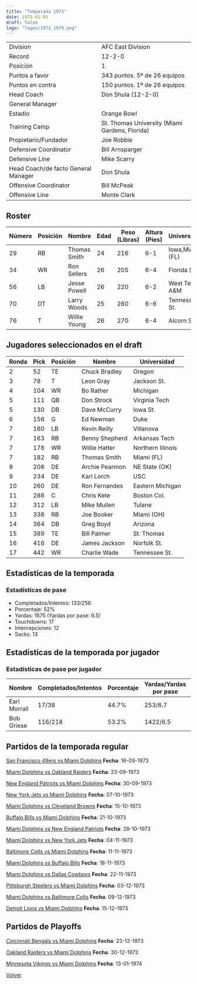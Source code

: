 ```yaml
---
title: "Temporada 1973"
date: 1973-01-01
draft: false
logo: "logos/1973_1979.png"
---
```


|                      |                      |
|-------------------------|---------------------------|
| Division               | AFC East Division            |
| Record                 | 12-2-0              |
| Posición               | 1            |
| Puntos a favor         | 343 puntos. 5º de 26 equipos           |
| Puntos en contra       | 150 puntos. 1º de 26 equipos       |
| Head Coach             | Don Shula (12-2-0)               |
| General Manager        |       |
| Estadio                | Orange Bowl             |
| Training Camp          | St. Thomas University (Miami Gardens, Florida)        |
| Propietario/Fundador | Joe Robbie |
| Defensive Coordinator | Bill Arnsparger |
| Defensive Line | Mike Scarry |
| Head Coach/de facto General Manager | Don Shula |
| Offensive Coordinator | Bill McPeak |
| Offensive Line | Monte Clark |


## Roster

| Número | Posición | Nombre           | Edad | Peso (Libras) | Altura (Píes) | Universidad          |
|--------|----------|------------------|------|---------------|---------------|----------------------|
| 29 | RB | Thomas Smith | 24 | 216 | 6-1 | Iowa,Miami (FL) |
| 34 | WR | Ron Sellers | 26 | 205 | 6-4 | Florida St. |
| 56 | LB | Jesse Powell | 26 | 220 | 6-2 | West Texas A&M |
| 70 | DT | Larry Woods | 25 | 260 | 6-6 | Tennessee St. |
| 76 | T | Willie Young | 26 | 270 | 6-4 | Alcorn St. |


## Jugadores seleccionados en el draft

| Ronda | Pick | Posición | Nombre           | Universidad          |
|-------|------|----------|------------------|----------------------|
| 2 | 52 | TE | Chuck Bradley | Oregon |
| 3 | 78 | T | Leon Gray | Jackson St. |
| 4 | 104 | WR | Bo Rather | Michigan |
| 5 | 111 | QB | Don Strock | Virginia Tech |
| 5 | 130 | DB | Dave McCurry | Iowa St. |
| 6 | 156 | G | Ed Newman | Duke |
| 7 | 160 | LB | Kevin Reilly | Villanova |
| 7 | 163 | RB | Benny Shepherd | Arkansas Tech |
| 7 | 178 | WR | Willie Hatter | Northern Illinois |
| 7 | 182 | RB | Thomas Smith | Miami (FL) |
| 8 | 208 | DE | Archie Pearmon | NE State (OK) |
| 9 | 234 | DE | Karl Lorch | USC |
| 10 | 260 | DE | Ron Fernandes | Eastern Michigan |
| 11 | 286 | C | Chris Kete | Boston Col. |
| 12 | 312 | LB | Mike Mullen | Tulane |
| 13 | 338 | RB | Joe Booker | Miami (OH) |
| 14 | 364 | DB | Greg Boyd | Arizona |
| 15 | 389 | TE | Bill Palmer | St. Thomas |
| 16 | 416 | DE | James Jackson | Norfolk St. |
| 17 | 442 | WR | Charlie Wade | Tennessee St. |


## Estadísticas de la temporada
### Estadísticas de pase
* Completados/Intentos: 133/256
* Porcentaje: 52%
* Yardas: 1675 (Yardas por pase: 6.5)
* Touchdowns: 17
* Intercepciones: 12
* Sacks: 13

## Estadísticas de la temporada por jugador
### Estadísticas de pase por jugador
| Nombre | Completados/Intentos | Porcentaje | Yardas/Yardas por pase | TDs | Intercepciones | Sacks |
|--------|----------------------|------------|------------------------|-----|----------------|-------|
| Earl Morrall | 17/38 | 44.7% | 253/6.7 | 0 | 4 | 2 |
| Bob Griese | 116/218 | 53.2% | 1422/6.5 | 17 | 8 | 11 |


## Partidos de la temporada regular

[San Francisco 49ers vs Miami Dolphins](/historia/partidos/sf-mia-19730916) **Fecha**: 16-09-1973

[Miami Dolphins vs Oakland Raiders](/historia/partidos/mia-oak-19730923) **Fecha**: 23-09-1973

[New England Patriots vs Miami Dolphins](/historia/partidos/ne-mia-19730930) **Fecha**: 30-09-1973

[New York Jets vs Miami Dolphins](/historia/partidos/nyj-mia-19731007) **Fecha**: 07-10-1973

[Miami Dolphins vs Cleveland Browns](/historia/partidos/mia-cle-19731015) **Fecha**: 15-10-1973

[Buffalo Bills vs Miami Dolphins](/historia/partidos/buf-mia-19731021) **Fecha**: 21-10-1973

[Miami Dolphins vs New England Patriots](/historia/partidos/mia-ne-19731028) **Fecha**: 28-10-1973

[Miami Dolphins vs New York Jets](/historia/partidos/mia-nyj-19731104) **Fecha**: 04-11-1973

[Baltimore Colts vs Miami Dolphins](/historia/partidos/clt-mia-19731111) **Fecha**: 11-11-1973

[Miami Dolphins vs Buffalo Bills](/historia/partidos/mia-buf-19731118) **Fecha**: 18-11-1973

[Miami Dolphins vs Dallas Cowboys](/historia/partidos/mia-dal-19731122) **Fecha**: 22-11-1973

[Pittsburgh Steelers vs Miami Dolphins](/historia/partidos/pit-mia-19731203) **Fecha**: 03-12-1973

[Miami Dolphins vs Baltimore Colts](/historia/partidos/mia-clt-19731209) **Fecha**: 09-12-1973

[Detroit Lions vs Miami Dolphins](/historia/partidos/det-mia-19731215) **Fecha**: 15-12-1973




## Partidos de Playoffs

[Cincinnati Bengals vs Miami Dolphins](/historia/partidos/cin-mia-19731223) **Fecha**: 23-12-1973

[Oakland Raiders vs Miami Dolphins](/historia/partidos/oak-mia-19731230) **Fecha**: 30-12-1973

[Minnesota Vikings vs Miami Dolphins](/historia/partidos/min-mia-19740113) **Fecha**: 13-01-1974




[Volver](/historia)
